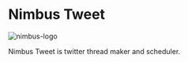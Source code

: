 # Nimbus Tweet

![nimbus-logo](https://user-images.githubusercontent.com/73597256/225027667-121c0d15-88e4-4866-b8c3-ddc351d41064.jpg)

Nimbus Tweet is twitter thread maker and scheduler.
